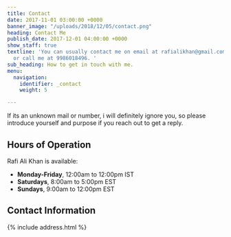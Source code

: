 ```yaml
---
title: Contact
date: 2017-11-01 03:00:00 +0000
banner_image: "/uploads/2018/12/05/contact.png"
heading: Contact Me
publish_date: 2017-12-01 04:00:00 +0000
show_staff: true
textline: 'You can usually contact me on email at rafialikhan@gmail.com or on WhatsApp
  or call me at 9986018496. '
sub_heading: How to get in touch with me.
menu:
  navigation:
    identifier: _contact
    weight: 5

---
```

If its an unknown mail or number, i will definitely ignore you, so please introduce yourself and purpose if you reach out to get a reply. 

## Hours of Operation

Rafi Ali Khan is available:

* **Monday-Friday**, 12:00am to 12:00pm IST
* **Saturdays**, 8:00am to 5:00pm EST
* **Sundays**, 9:00am to 12:00pm EST

## Contact Information

{% include address.html %}